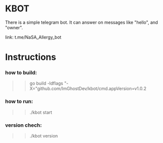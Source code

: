 # KBOT
There is a simple telegram bot.
It can answer on messages like "hello", and "owner".

link: t.me/NaSA_Allergy_bot
# Instructions
### how to build:
>> go build -ldflags "-X="github.com/ImGhostDev/kbot/cmd.appVersion=v1.0.2
### how to run:
>>  ./kbot start 
### version chech:
>>  ./kbot version 

